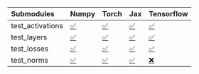 | Submodules       | Numpy                                                                                                                           | Torch                                                                                                                           | Jax                                                                                                                             | Tensorflow                                                                                                                      |
|:-----------------|:--------------------------------------------------------------------------------------------------------------------------------|:--------------------------------------------------------------------------------------------------------------------------------|:--------------------------------------------------------------------------------------------------------------------------------|:--------------------------------------------------------------------------------------------------------------------------------|
| test_activations | <a href="https://github.com/unifyai/ivy/runs/7905092581?check_suite_focus=true" rel="noopener noreferrer" target="_blank">✅</a> | <a href="https://github.com/unifyai/ivy/runs/7905093063?check_suite_focus=true" rel="noopener noreferrer" target="_blank">✅</a> | <a href="https://github.com/unifyai/ivy/runs/7905093541?check_suite_focus=true" rel="noopener noreferrer" target="_blank">✅</a> | <a href="https://github.com/unifyai/ivy/runs/7905093956?check_suite_focus=true" rel="noopener noreferrer" target="_blank">✅</a> |
| test_layers      | <a href="https://github.com/unifyai/ivy/runs/7905092710?check_suite_focus=true" rel="noopener noreferrer" target="_blank">✅</a> | <a href="https://github.com/unifyai/ivy/runs/7905093202?check_suite_focus=true" rel="noopener noreferrer" target="_blank">✅</a> | <a href="https://github.com/unifyai/ivy/runs/7905093647?check_suite_focus=true" rel="noopener noreferrer" target="_blank">✅</a> | <a href="https://github.com/unifyai/ivy/runs/7905094106?check_suite_focus=true" rel="noopener noreferrer" target="_blank">✅</a> |
| test_losses      | <a href="https://github.com/unifyai/ivy/runs/7905092825?check_suite_focus=true" rel="noopener noreferrer" target="_blank">✅</a> | <a href="https://github.com/unifyai/ivy/runs/7905093302?check_suite_focus=true" rel="noopener noreferrer" target="_blank">✅</a> | <a href="https://github.com/unifyai/ivy/runs/7905093747?check_suite_focus=true" rel="noopener noreferrer" target="_blank">✅</a> | <a href="https://github.com/unifyai/ivy/runs/7905094198?check_suite_focus=true" rel="noopener noreferrer" target="_blank">✅</a> |
| test_norms       | <a href="https://github.com/unifyai/ivy/runs/7905092941?check_suite_focus=true" rel="noopener noreferrer" target="_blank">✅</a> | <a href="https://github.com/unifyai/ivy/runs/7905093440?check_suite_focus=true" rel="noopener noreferrer" target="_blank">✅</a> | <a href="https://github.com/unifyai/ivy/runs/7905093862?check_suite_focus=true" rel="noopener noreferrer" target="_blank">✅</a> | <a href="https://github.com/unifyai/ivy/runs/7905094299?check_suite_focus=true" rel="noopener noreferrer" target="_blank">❌</a> |